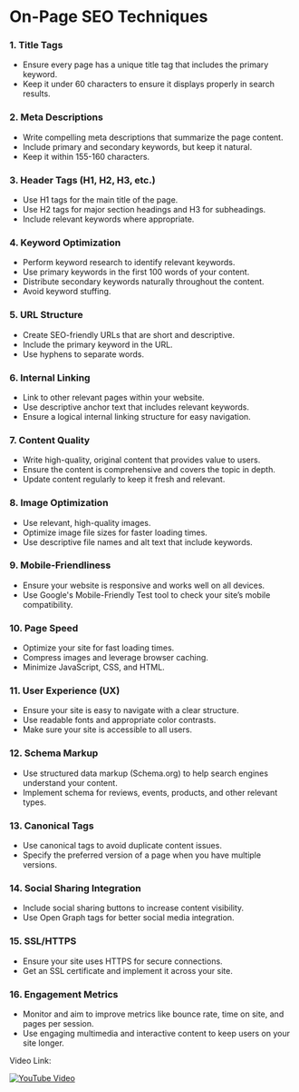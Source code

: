 # On-Page SEO Techniques

### 1. Title Tags
- Ensure every page has a unique title tag that includes the primary keyword.
- Keep it under 60 characters to ensure it displays properly in search results.

### 2. Meta Descriptions
- Write compelling meta descriptions that summarize the page content.
- Include primary and secondary keywords, but keep it natural.
- Keep it within 155-160 characters.

### 3. Header Tags (H1, H2, H3, etc.)
- Use H1 tags for the main title of the page.
- Use H2 tags for major section headings and H3 for subheadings.
- Include relevant keywords where appropriate.

### 4. Keyword Optimization
- Perform keyword research to identify relevant keywords.
- Use primary keywords in the first 100 words of your content.
- Distribute secondary keywords naturally throughout the content.
- Avoid keyword stuffing.

### 5. URL Structure
- Create SEO-friendly URLs that are short and descriptive.
- Include the primary keyword in the URL.
- Use hyphens to separate words.

### 6. Internal Linking
- Link to other relevant pages within your website.
- Use descriptive anchor text that includes relevant keywords.
- Ensure a logical internal linking structure for easy navigation.

### 7. Content Quality
- Write high-quality, original content that provides value to users.
- Ensure the content is comprehensive and covers the topic in depth.
- Update content regularly to keep it fresh and relevant.

### 8. Image Optimization
- Use relevant, high-quality images.
- Optimize image file sizes for faster loading times.
- Use descriptive file names and alt text that include keywords.

### 9. Mobile-Friendliness
- Ensure your website is responsive and works well on all devices.
- Use Google's Mobile-Friendly Test tool to check your site’s mobile compatibility.

### 10. Page Speed
- Optimize your site for fast loading times.
- Compress images and leverage browser caching.
- Minimize JavaScript, CSS, and HTML.

### 11. User Experience (UX)
- Ensure your site is easy to navigate with a clear structure.
- Use readable fonts and appropriate color contrasts.
- Make sure your site is accessible to all users.

### 12. Schema Markup
- Use structured data markup (Schema.org) to help search engines understand your content.
- Implement schema for reviews, events, products, and other relevant types.

### 13. Canonical Tags
- Use canonical tags to avoid duplicate content issues.
- Specify the preferred version of a page when you have multiple versions.

### 14. Social Sharing Integration
- Include social sharing buttons to increase content visibility.
- Use Open Graph tags for better social media integration.

### 15. SSL/HTTPS
- Ensure your site uses HTTPS for secure connections.
- Get an SSL certificate and implement it across your site.

### 16. Engagement Metrics
- Monitor and aim to improve metrics like bounce rate, time on site, and pages per session.
- Use engaging multimedia and interactive content to keep users on your site longer.


Video Link: 

[![YouTube Video](https://img.youtube.com/vi/JsNR8-t-1ak/0.jpg)](https://www.youtube.com/watch?v=JsNR8-t-1ak)
